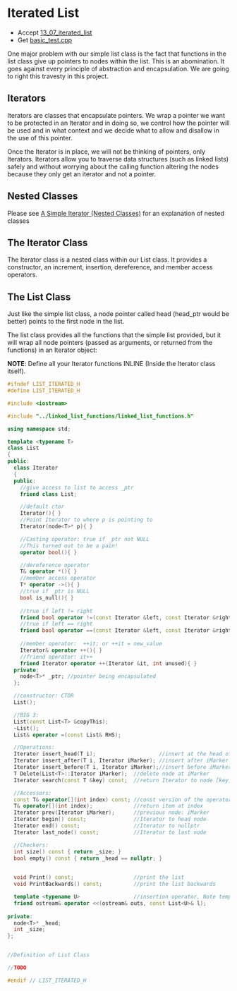 # Iterated List

- Accept [13_07_iterated_list](https://classroom.github.com/a/PhOp9RKU)
- Get [basic_test.cpp](basic_test.cpp)

One major problem with our simple list class is the fact that functions in the list class give up pointers to nodes within the list. This is an abomination. It goes against every principle of abstraction and encapsulation. We are going to right this travesty in this project.


## Iterators

Iterators are classes that encapsulate pointers. We wrap a pointer we want to be protected in an Iterator and in doing so, we control how the pointer will be used and in what context and we decide what to allow and disallow in the use of this pointer. 

Once the Iterator is in place, we will not be thinking of pointers, only Iterators. Iterators allow you to traverse data structures (such as linked lists) safely and without worrying about the calling function altering the nodes because they only get an iterator and not a pointer.


## Nested Classes
Please see [A Simple Iterator (Nested Classes)](https://docs.google.com/document/d/1hZQyeSlvRJq8xhVYjJklljzhKJxa5q0ByKfnydfKKKc/edit?usp=sharing) for an explanation of nested classes


## The Iterator Class
The Iterator class is a nested class within our List class. It provides a constructor, an increment, insertion, dereference, and member access operators.


## The List Class

Just like the simple list class, a node pointer called head (head_ptr would be better) points to the first node in the list.

The list class provides all the functions that the simple list provided, but it will wrap all node pointers (passed as arguments, or returned from the functions) in an Iterator object:

**NOTE**: Define all your Iterator functions INLINE (Inside the Iterator class itself).

```c++
#ifndef LIST_ITERATED_H
#define LIST_ITERATED_H

#include <iostream>

#include "../linked_list_functions/linked_list_functions.h"

using namespace std;

template <typename T>
class List
{
public:
  class Iterator
  {
  public:
    //give access to list to access _ptr
    friend class List;

    //default ctor
    Iterator(){ }
    //Point Iterator to where p is pointing to
    Iterator(node<T>* p){ }

    //Casting operator: true if _ptr not NULL
    //This turned out to be a pain!
    operator bool(){ }

    //dereference operator
    T& operator *(){ }
    //member access operator
    T* operator ->(){ }
    //true if _ptr is NULL
    bool is_null(){ }
    
    //true if left != right
    friend bool operator !=(const Iterator &left, const Iterator &right){ }
    //true if left == right
    friend bool operator ==(const Iterator &left, const Iterator &right){ }
    
    //member operator:  ++it; or ++it = new_value
    Iterator& operator ++(){ }
    //friend operator: it++
    friend Iterator operator ++(Iterator &it, int unused){ }
  private:
    node<T>* _ptr; //pointer being encapsulated
  };

  //constructor: CTOR
  List();

  //BIG 3:
  List(const List<T> &copyThis);
  ~List();
  List& operator =(const List& RHS);

  //Operations:
  Iterator insert_head(T i);                    //insert at the head of list
  Iterator insert_after(T i, Iterator iMarker); //insert after iMarker
  Iterator insert_before(T i, Iterator iMarker);//insert before iMarker
  T Delete(List<T>::Iterator iMarker);  //delete node at iMarker
  Iterator search(const T &key) const;  //return Iterator to node [key], nullptr if not there

  //Accessors:
  const T& operator[](int index) const; //const version of the operator []
  T& operator[](int index);             //return item at index
  Iterator prev(Iterator iMarker);      //previous node: iMarker
  Iterator begin() const;               //Iterator to head node
  Iterator end() const;                 //Iterator to nullptr
  Iterator last_node() const;           //Iterator to last node

  //Checkers:
  int size() const { return _size; }
  bool empty() const { return _head == nullptr; }

  
  void Print() const;                   //print the list
  void PrintBackwards() const;          //print the list backwards

  template <typename U>                 //insertion operator, Note template arg U   
  friend ostream& operator <<(ostream& outs, const List<U>& l);
  
private:
  node<T>* _head;
  int _size;
};


//Definition of List Class

//TODO

#endif // LIST_ITERATED_H
```